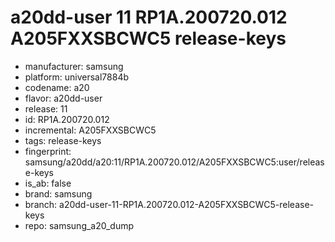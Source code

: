 # a20dd-user 11 RP1A.200720.012 A205FXXSBCWC5 release-keys
- manufacturer: samsung
- platform: universal7884b
- codename: a20
- flavor: a20dd-user
- release: 11
- id: RP1A.200720.012
- incremental: A205FXXSBCWC5
- tags: release-keys
- fingerprint: samsung/a20dd/a20:11/RP1A.200720.012/A205FXXSBCWC5:user/release-keys
- is_ab: false
- brand: samsung
- branch: a20dd-user-11-RP1A.200720.012-A205FXXSBCWC5-release-keys
- repo: samsung_a20_dump
